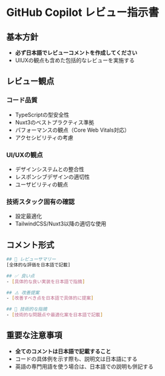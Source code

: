 # GitHub Copilot レビュー指示書

## 基本方針

- **必ず日本語でレビューコメントを作成してください**
- UIUXの観点も含めた包括的なレビューを実施する

## レビュー観点

### コード品質

- TypeScriptの型安全性
- Nuxt3のベストプラクティス準拠
- パフォーマンスの観点（Core Web Vitals対応）
- アクセシビリティの考慮

### UI/UXの観点

- デザインシステムとの整合性
- レスポンシブデザインの適切性
- ユーザビリティの観点

### 技術スタック固有の確認

- 設定最適化
- TailwindCSS/Nuxt3以降の適切な使用

## コメント形式

```bash
## 📝 レビューサマリー
[全体的な評価を日本語で記載]

## ✅ 良い点
- [具体的な良い実装を日本語で指摘]

## ⚠️ 改善提案
- [改善すべき点を日本語で具体的に提案]

## 🔧 技術的な指摘
- [技術的な問題点や最適化案を日本語で記載]
```

## 重要な注意事項

- **全てのコメントは日本語で記載すること**
- コードの具体例を示す際も、説明文は日本語にする
- 英語の専門用語を使う場合は、日本語での説明も併記する
